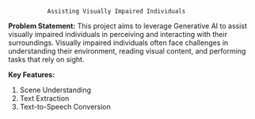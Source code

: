                Assisting Visually Impaired Individuals
**Problem Statement:**
This project aims to leverage Generative AI to assist visually impaired individuals in perceiving
and interacting with their surroundings.
Visually impaired individuals often face challenges in understanding their environment, reading
visual content, and performing tasks that rely on sight.

**Key Features:**
1. Scene Understanding
2. Text Extraction
3.  Text-to-Speech Conversion
